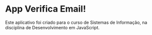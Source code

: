 # App Verifica Email!

Este aplicativo foi criado para o curso de Sistemas de Informação, na disciplina de Desenvolvimento em JavaScript.

